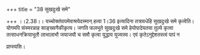 +++
title = "38 सुखदुःखे समे"

+++
।।2.38।। यच्चोक्तंपापमेवाश्रयेदस्मान् हत्वा 1।36 इत्यादिना तत्रावधेहि
सुखदुःखे समे कृत्वेति। योगमपि संस्मरन्नाह साङ्ख्यनैकीकृत्य। जगति फलभूते
सुखदुःखे समे हेयोपादेयतया तुल्ये कृत्वा तत्साधनक्रियाभूतौ लाभालाभौ
जयाजयौ च समौ कृत्वा युद्धाय युज्यस्व। एवं कृतेऽनुद्देशतस्त्वं पापं न  
  
प्राप्स्यसि।  
